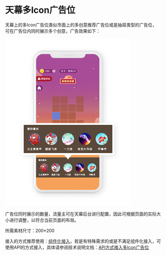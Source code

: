 # 天幕多Icon广告位

天幕上的多Icon广告位类似市面上的多创意推荐广告位或是抽屉类型的广告位，可在广告位内同时展示多个创意，广告效果如下：

![&#x5929;&#x5E55;&#x591A;Icon&#x5E7F;&#x544A;&#x4F4D;](../../.gitbook/assets/guang-gao-wei-xiao-guo-shi-yi-tu-22%20%281%29.jpg)

广告位同时展示的数量，流量主可在天幕后台进行配置，因此可根据页面的实际大小进行调整，以符合当前页面的布局。

所需素材尺寸：200\*200

接入的方式推荐使用：[组件化接入](../dev-guide/componentization/)，若是有特殊需求的或是不满足组件化接入，可使用API的方式接入，具体请参阅技术说明文档：[API方式接入多Icon广告位](../dev-guide/api/)

